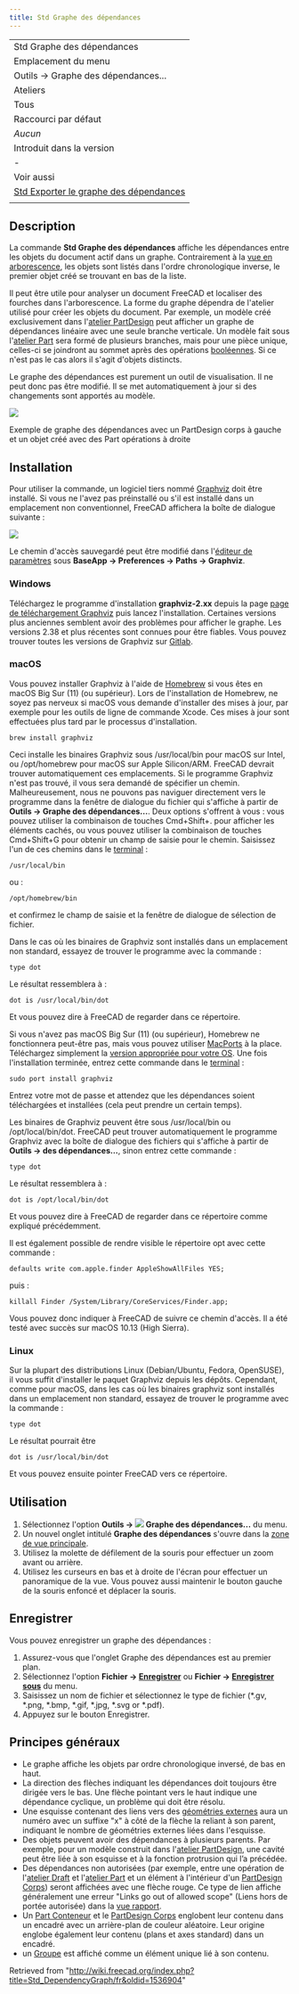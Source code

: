 ```yaml
---
title: Std Graphe des dépendances
---
```

|  |
| --- |
| Std Graphe des dépendances |
| Emplacement du menu |
| Outils → Graphe des dépendances... |
| Ateliers |
| Tous |
| Raccourci par défaut |
| *Aucun* |
| Introduit dans la version |
| - |
| Voir aussi |
| [Std Exporter le graphe des dépendances](/Std_ExportDependencyGraph "Std ExportDependencyGraph") |
|  |

## Description

La commande **Std Graphe des dépendances** affiche les dépendances entre les objets du document actif dans un graphe. Contrairement à la [vue en arborescence](/Tree_view/fr "Tree view/fr"), les objets sont listés dans l'ordre chronologique inverse, le premier objet créé se trouvant en bas de la liste.

Il peut être utile pour analyser un document FreeCAD et localiser des fourches dans l'arborescence. La forme du graphe dépendra de l'atelier utilisé pour créer les objets du document. Par exemple, un modèle créé exclusivement dans l'[atelier PartDesign](/PartDesign_Workbench/fr "PartDesign Workbench/fr") peut afficher un graphe de dépendances linéaire avec une seule branche verticale. Un modèle fait sous l'[atelier Part](/Part_Workbench/fr "Part Workbench/fr") sera formé de plusieurs branches, mais pour une pièce unique, celles-ci se joindront au sommet après des opérations [booléennes](/Part_Boolean/fr "Part Boolean/fr"). Si ce n'est pas le cas alors il s'agit d'objets distincts.

Le graphe des dépendances est purement un outil de visualisation. Il ne peut donc pas être modifié. Il se met automatiquement à jour si des changements sont apportés au modèle.

![](/images/Std_DependencyGraph_example.svg)

Exemple de graphe des dépendances avec un PartDesign corps à gauche et un objet créé avec des Part opérations à droite

## Installation

Pour utiliser la commande, un logiciel tiers nommé [Graphviz](https://graphviz.org/) doit être installé. Si vous ne l'avez pas préinstallé ou s'il est installé dans un emplacement non conventionnel, FreeCAD affichera la boîte de dialogue suivante :

![](/images/FreeCAD-0.17-missing-Graphviz-error-dialogue.png)

Le chemin d'accès sauvegardé peut être modifié dans l'[éditeur de paramètres](/Std_DlgParameter/fr "Std DlgParameter/fr") sous **BaseApp → Preferences → Paths → Graphviz**.

### Windows

Téléchargez le programme d'installation **graphviz-2.xx** depuis la page [page de téléchargement Graphviz](https://graphviz.org/download/#windows) puis lancez l'installation. Certaines versions plus anciennes semblent avoir des problèmes pour afficher le graphe. Les versions 2.38 et plus récentes sont connues pour être fiables. Vous pouvez trouver toutes les versions de Graphviz sur [Gitlab](https://gitlab.com/graphviz/graphviz/-/releases).

### macOS

Vous pouvez installer Graphviz à l'aide de [Homebrew](https://brew.sh/) si vous êtes en macOS Big Sur (11) (ou supérieur). Lors de l'installation de Homebrew, ne soyez pas nerveux si macOS vous demande d'installer des mises à jour, par exemple pour les outils de ligne de commande Xcode. Ces mises à jour sont effectuées plus tard par le processus d'installation.

```
brew install graphviz

```

Ceci installe les binaires Graphviz sous /usr/local/bin pour macOS sur Intel, ou /opt/homebrew pour macOS sur Apple Silicon/ARM. FreeCAD devrait trouver automatiquement ces emplacements. Si le programme Graphviz n'est pas trouvé, il vous sera demandé de spécifier un chemin. Malheureusement, nous ne pouvons pas naviguer directement vers le programme dans la fenêtre de dialogue du fichier qui s'affiche à partir de **Outils → Graphe des dépendances...**. Deux options s'offrent à vous : vous pouvez utiliser la combinaison de touches Cmd+Shift+. pour afficher les éléments cachés, ou vous pouvez utiliser la combinaison de touches Cmd+Shift+G pour obtenir un champ de saisie pour le chemin. Saisissez l'un de ces chemins dans le [terminal](https://fr.wikipedia.org/wiki/Terminal_(macOS)) :

```
/usr/local/bin

```

ou :

```
/opt/homebrew/bin

```

et confirmez le champ de saisie et la fenêtre de dialogue de sélection de fichier.

Dans le cas où les binaires de Graphviz sont installés dans un emplacement non standard, essayez de trouver le programme avec la commande :

```
type dot

```

Le résultat ressemblera à :

```
dot is /usr/local/bin/dot

```

Et vous pouvez dire à FreeCAD de regarder dans ce répertoire.

Si vous n'avez pas macOS Big Sur (11) (ou supérieur), Homebrew ne fonctionnera peut-être pas, mais vous pouvez utiliser [MacPorts](https://www.macports.org/index.php) à la place. Téléchargez simplement la [version appropriée pour votre OS](https://www.macports.org/install.php). Une fois l'installation terminée, entrez cette commande dans le [terminal](https://fr.wikipedia.org/wiki/Terminal_(macOS)) :

```
sudo port install graphviz

```

Entrez votre mot de passe et attendez que les dépendances soient téléchargées et installées (cela peut prendre un certain temps).

Les binaires de Graphviz peuvent être sous /usr/local/bin ou /opt/local/bin/dot. FreeCAD peut trouver automatiquement le programme Graphviz avec la boîte de dialogue des fichiers qui s'affiche à partir de **Outils → des dépendances...**, sinon entrez cette commande :

```
type dot

```

Le résultat ressemblera à :

```
dot is /opt/local/bin/dot

```

Et vous pouvez dire à FreeCAD de regarder dans ce répertoire comme expliqué précédemment.

Il est également possible de rendre visible le répertoire opt avec cette commande :

```
defaults write com.apple.finder AppleShowAllFiles YES;

```

puis :

```
killall Finder /System/Library/CoreServices/Finder.app;

```

Vous pouvez donc indiquer à FreeCAD de suivre ce chemin d'accès. Il a été testé avec succès sur macOS 10.13 (High Sierra).

### Linux

Sur la plupart des distributions Linux (Debian/Ubuntu, Fedora, OpenSUSE), il vous suffit d'installer le paquet Graphviz depuis les dépôts. Cependant, comme pour macOS, dans les cas où les binaires graphviz sont installés dans un emplacement non standard, essayez de trouver le programme avec la commande :

```
type dot

```

Le résultat pourrait être

```
dot is /usr/local/bin/dot

```

Et vous pouvez ensuite pointer FreeCAD vers ce répertoire.

## Utilisation

1. Sélectionnez l'option **Outils → ![](/images/Std_DependencyGraph.svg) Graphe des dépendances...** du menu.
2. Un nouvel onglet intitulé **Graphe des dépendances** s'ouvre dans la [zone de vue principale](/Main_view_area/fr "Main view area/fr").
3. Utilisez la molette de défilement de la souris pour effectuer un zoom avant ou arrière.
4. Utilisez les curseurs en bas et à droite de l'écran pour effectuer un panoramique de la vue. Vous pouvez aussi maintenir le bouton gauche de la souris enfoncé et déplacer la souris.

## Enregistrer

Vous pouvez enregistrer un graphe des dépendances :

1. Assurez-vous que l'onglet Graphe des dépendances est au premier plan.
2. Sélectionnez l'option **Fichier → [Enregistrer](/Std_Save/fr "Std Save/fr")** ou **Fichier → [Enregistrer sous](/Std_SaveAs/fr "Std SaveAs/fr")** du menu.
3. Saisissez un nom de fichier et sélectionnez le type de fichier (\*.gv, \*.png, \*.bmp, \*.gif, \*.jpg, \*.svg or \*.pdf).
4. Appuyez sur le bouton Enregistrer.

## Principes généraux

* Le graphe affiche les objets par ordre chronologique inversé, de bas en haut.
* La direction des flèches indiquant les dépendances doit toujours être dirigée vers le bas. Une flèche pointant vers le haut indique une dépendance cyclique, un problème qui doit être résolu.
* Une esquisse contenant des liens vers des [géométries externes](/Sketcher_External/fr "Sketcher External/fr") aura un numéro avec un suffixe "x" à côté de la flèche la reliant à son parent, indiquant le nombre de géométries externes liées dans l'esquisse.
* Des objets peuvent avoir des dépendances à plusieurs parents. Par exemple, pour un modèle construit dans l'[atelier PartDesign](/PartDesign_Workbench/fr "PartDesign Workbench/fr"), une cavité peut être liée à son esquisse et à la fonction protrusion qui l’a précédée.
* Des dépendances non autorisées (par exemple, entre une opération de l'[atelier Draft](/Draft_Workbench/fr "Draft Workbench/fr") et l'[atelier Part](/Part_Workbench/fr "Part Workbench/fr") et un élément à l'intérieur d'un [PartDesign Corps](/PartDesign_Body/fr "PartDesign Body/fr")) seront affichées avec une flèche rouge. Ce type de lien affiche généralement une erreur "Links go out of allowed scope" (Liens hors de portée autorisée) dans la [vue rapport](/Report_view/fr "Report view/fr").
* Un [Part Conteneur](/Std_Part/fr "Std Part/fr")  et le [PartDesign Corps](/PartDesign_Body/fr "PartDesign Body/fr") englobent leur contenu dans un encadré avec un arrière-plan de couleur aléatoire. Leur origine englobe également leur contenu (plans et axes standard) dans un encadré.
* un [Groupe](/Std_Group/fr "Std Group/fr") est affiché comme un élément unique lié à son contenu.

Retrieved from "<http://wiki.freecad.org/index.php?title=Std_DependencyGraph/fr&oldid=1536904>"